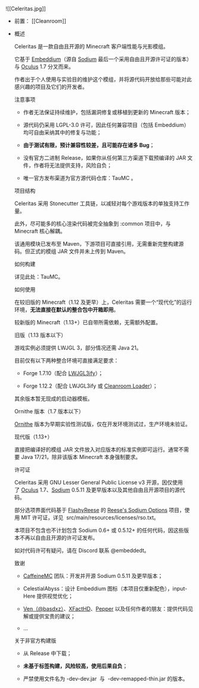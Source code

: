 ![[Celeritas.jpg]]
- 前置：
 [[Cleanroom]]

- 概述
    
    Celeritas 是一款自由且开源的 Minecraft 客户端性能与光影模组。
    
    它基于 [Embeddium](https://www.mcmod.cn/class/12028.html "Embeddium")（源自 [Sodium](https://www.mcmod.cn/class/2785.html "Sodium") 最后一个采用自由且开源许可证的版本）与 [Oculus](https://www.mcmod.cn/class/5741.html "Oculus") 1.7 分叉而来。
    
    作者出于个人使用与实验目的维护这个模组，并将源代码开放给那些可能对此感兴趣的项目及它们的开发者。
    
    注意事项
    
    - 作者无法保证持续维护，包括漏洞修复或移植到更新的 Minecraft 版本；
        
    - 源代码仍采用 LGPL-3.0 许可，因此任何兼容项目（包括 Embeddium）均可自由采纳其中的修复与功能；
        
    - **由于测试有限，预计兼容性较差，且可能存在诸多 Bug**；
        
    - 没有官方二进制 Release，如果你从任何第三方渠道下载预编译的 JAR 文件，作者将无法提供支持，风险自负；
        
    - 唯一官方发布渠道为官方源代码仓库：TauMC 。
        
    
    项目结构
    
    Celeritas 采用 Stonecutter 工具链，以减轻对每个游戏版本的单独支持工作量。
    
    此外，尽可能多的核心渲染代码被完全抽象到 :common 项目中，与 Minecraft 核心解耦。
    
    该通用模块已发布至 Maven，下游项目可直接引用，无需重新完整构建源码。但正式的模组 JAR 文件并未上传到 Maven。
    
    如何构建
    
    详见此处：TauMC。
    
    如何使用
    
    在较旧版的 Minecraft（1.12 及更早）上，Celeritas 需要一个“现代化”的运行环境，**无法直接在默认的整合包中开箱即用**。
    
    较新版的 Minecraft（1.13+）已自带所需依赖，无需额外配置。
    
    旧版（1.13 版本以下）
    
    游戏实例必须提供 LWJGL 3，部分情况还需 Java 21。
    
    目前仅有以下两种整合环境可直接满足要求：
    
    - Forge 1.7.10（配合 [LWJGL3ify](https://www.mcmod.cn/class/9103.html "lwjgl3ify")）；
        
    - Forge 1.12.2（配合 LWJGL3ify 或 [Cleanroom Loader](https://www.mcmod.cn/class/9689.html "Cleanroom Loader")）；
        
    
    其余版本暂无现成的启动器模板。
    
    Ornithe 版本（1.7 版本以下）
    
    [Ornithe](https://www.mcmod.cn/class/17451.html "Ornithe") 版本为早期实验性测试版，仅在开发环境测试过，生产环境未验证。
    
    现代版（1.13+）
    
    直接把编译好的模组 JAR 文件放入对应版本的标准实例即可运行。通常不需要 Java 17/21，除非该版本 Minecraft 本身强制要求。
    
    许可证
    
    Celeritas 采用 GNU Lesser General Public License v3 开源，因仅使用了 [Oculus](https://www.mcmod.cn/class/5741.html "Oculus") 1.7、[Sodium](https://www.mcmod.cn/class/2785.html "Sodium") 0.5.11 及更早版本以及其他自由且开源项目的源代码。
    
    部分选项界面代码基于 [FlashyReese](https://www.mcmod.cn/author/24108.html "FlashyReese") 的 [Reese's Sodium Options](https://www.mcmod.cn/class/4905.html "Reese's Sodium Options") 项目，使用 MIT 许可证，详见  src/main/resources/licenses/rso.txt。
    
    本项目不包含也不计划包含 Sodium 0.6+ 或 0.5.12+ 的任何代码，因这些版本不再以自由且开源的许可证发布。
    
    如对代码许可有疑问，请在 Discord 联系 @embeddedt。
    
    致谢
    
    - [CaffeineMC](https://www.mcmod.cn/author/26827.html "CaffeineMC") 团队：开发并开源 Sodium 0.5.11 及更早版本；
        
    - CelestialAbyss：设计 Embeddium 图标（本项目仅重新配色），input-Here 提供视觉优化；
        
    - [Ven（@basdxz）](https://www.mcmod.cn/author/28955.html)、[XFactHD](https://www.mcmod.cn/author/26434.html "XFactHD")、[Pepper](https://www.mcmod.cn/author/24384.html "Pepper") 以及任何作者的朋友：提供代码见解或提供宝贵的建议；
        
    - ...
        
    
    关于非官方构建版
    
    - 从 Release 中下载；
        
    - **未基于标签构建，风险较高，使用后果自负**；
        
    - 严禁使用文件名为 -dev-dev.jar  与  -dev-remapped-thin.jar 的版本。